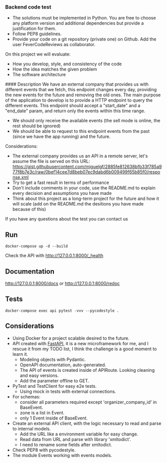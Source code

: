 ### Backend code test
- The solutions must be implemented in Python. You are free to choose any platform
version and additional dependencies but provide a justification for them.
- Follow PEP8 guidelines.
- Provide your code on a git repository (private one) on Github. Add the user FeverCodeReviews
as collaborator.

On this project we will evaluate:
- How you develop, style, and consistency of the code
- How the idea matches the given problem
- The software architecture

#### Description
We have an external company that provides us with different events that we fetch, this endpoint
changes every day, providing the new events for the future and removing the old ones.
The main purpose of the application to develop is to provide a HTTP endpoint to query the different events. This endpoint should accept a "start_date" and a "end_date" param, and return only the events within this time range.
- We should only receive the available events (the sell mode is online, the rest should be ignored)
- We should be able to request to this endpoint events from the past (since we have the app
running) and the future.

Considerations:
- The external company provides us an API in a remote server, let's assume the file is served on
this URL:
https://gist.githubusercontent.com/miguelgf/2885fe812638bfb33f785a977f8b7e3c/raw/0bef14cee7d8beb07ec9dabd6b009499f65b85f0/response.xml
- Try to get a fast result in terms of performance
- Don't include comments in your code, use the README.md to explain every decision and
assumptions you have made
- Think about this project as a long-term project for the future and how it will scale (add on the README.md the desitions you have made because of this)

If you have any questions about the test you can contact us


## Run
```shell script
docker-compose up -d --build
```

Check the API with http://127.0.0.1:8000/_health


## Documentation

http://127.0.0.1:8000/docs or http://127.0.0.1:8000/redoc

## Tests
```shell script
docker-compose exec api pytest -vvv --pycodestyle .
```


## Considerations
* Using Docker for a project scalable desired to the future.
* API created with [FastAPI](https://fastapi.tiangolo.com), it is a new microframework for me, and I rescue it
 from my TODO list, I think the challenge is a good moment to learn it.
    * Modeling objects with Pydantic.
    * OpenAPI documentation, auto-generated.
    * The API of events is created inside of APIRoute. Looking cleaning and easy versions.
    * Add the parameter offline to GET.
* PyTest and TestClient for easy e2e tests.
    * Using mock in tests with external connections.
* For schemas:
    - consider all parameters required except 'organizer_company_id' in BaseEvent.
    - zone is a list in Event.
    - only 1 Event inside of BaseEvent.
* Create an external API client, with the logic necessary to read and parse to internal models.
    - Add the URL like a environment variable for easy change. 
    - Read data from URL and parse with library 'xmltodict'.
    - I need to rename some fields after xmltodict.
* Check PEP8 with pycodestyle.
* The module Events working with events models.
